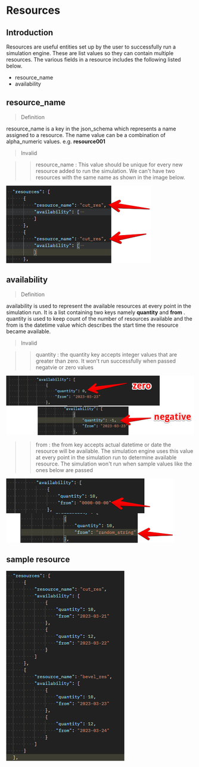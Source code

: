 # Resources

## Introduction

Resources are useful entities set up by the user to successfully run a simulation engine. These are list values so they can contain multiple resources. The various fields in a resource includes the following listed below. 

- resource_name
- availability

## resource_name

> Definition

resource_name is a key in the json_schema which represents a name assigned to a resource. The name value can be a combination of alpha_numeric values. e.g. **resource001** 

> Invalid

>> resource_name : This value should be unique for every new resource added to run the simulation. We can't have two resources with the same name as shown in the image below.

![validate_resource](images/resource_name_validate.png)

## availability 

> Definition

availability is used to represent the available resources at every point in the simulation run. It is a list containing two keys namely **quantity** and **from** . quantity is used to keep count of the number of resources available and the from is the datetime value which describes the start time the resource became available. 

> Invalid

>> quantity : the quantity key accepts integer values that are greater than zero. It won't run successfully when passed negatvie or zero values

![validate_quantity](images/availability_qty.png)

>> from : the from key accepts actual datetime or date the resource will be available. The simulation engine uses this value at every point in the simulation run to determine available resource. The simulation won't run when sample values like the ones below are passed 

![validate_from](images/from_validate.png)


## sample resource

![sample_resource](images/complete_resource.png)





